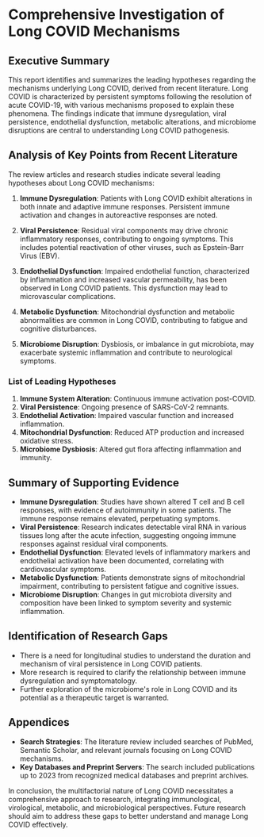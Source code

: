 # Comprehensive Investigation of Long COVID Mechanisms

## Executive Summary
This report identifies and summarizes the leading hypotheses regarding the mechanisms underlying Long COVID, derived from recent literature. Long COVID is characterized by persistent symptoms following the resolution of acute COVID-19, with various mechanisms proposed to explain these phenomena. The findings indicate that immune dysregulation, viral persistence, endothelial dysfunction, metabolic alterations, and microbiome disruptions are central to understanding Long COVID pathogenesis.

## Analysis of Key Points from Recent Literature
The review articles and research studies indicate several leading hypotheses about Long COVID mechanisms:
1. **Immune Dysregulation**: Patients with Long COVID exhibit alterations in both innate and adaptive immune responses. Persistent immune activation and changes in autoreactive responses are noted.
   
2. **Viral Persistence**: Residual viral components may drive chronic inflammatory responses, contributing to ongoing symptoms. This includes potential reactivation of other viruses, such as Epstein-Barr Virus (EBV).

3. **Endothelial Dysfunction**: Impaired endothelial function, characterized by inflammation and increased vascular permeability, has been observed in Long COVID patients. This dysfunction may lead to microvascular complications.

4. **Metabolic Dysfunction**: Mitochondrial dysfunction and metabolic abnormalities are common in Long COVID, contributing to fatigue and cognitive disturbances.

5. **Microbiome Disruption**: Dysbiosis, or imbalance in gut microbiota, may exacerbate systemic inflammation and contribute to neurological symptoms.

### List of Leading Hypotheses
1. **Immune System Alteration**: Continuous immune activation post-COVID.
2. **Viral Persistence**: Ongoing presence of SARS-CoV-2 remnants.
3. **Endothelial Activation**: Impaired vascular function and increased inflammation.
4. **Mitochondrial Dysfunction**: Reduced ATP production and increased oxidative stress.
5. **Microbiome Dysbiosis**: Altered gut flora affecting inflammation and immunity.

## Summary of Supporting Evidence
- **Immune Dysregulation**: Studies have shown altered T cell and B cell responses, with evidence of autoimmunity in some patients. The immune response remains elevated, perpetuating symptoms.
- **Viral Persistence**: Research indicates detectable viral RNA in various tissues long after the acute infection, suggesting ongoing immune responses against residual viral components.
- **Endothelial Dysfunction**: Elevated levels of inflammatory markers and endothelial activation have been documented, correlating with cardiovascular symptoms.
- **Metabolic Dysfunction**: Patients demonstrate signs of mitochondrial impairment, contributing to persistent fatigue and cognitive issues.
- **Microbiome Disruption**: Changes in gut microbiota diversity and composition have been linked to symptom severity and systemic inflammation.

## Identification of Research Gaps
- There is a need for longitudinal studies to understand the duration and mechanism of viral persistence in Long COVID patients.
- More research is required to clarify the relationship between immune dysregulation and symptomatology.
- Further exploration of the microbiome's role in Long COVID and its potential as a therapeutic target is warranted.

## Appendices
- **Search Strategies**: The literature review included searches of PubMed, Semantic Scholar, and relevant journals focusing on Long COVID mechanisms.
- **Key Databases and Preprint Servers**: The search included publications up to 2023 from recognized medical databases and preprint archives.

In conclusion, the multifactorial nature of Long COVID necessitates a comprehensive approach to research, integrating immunological, virological, metabolic, and microbiological perspectives. Future research should aim to address these gaps to better understand and manage Long COVID effectively.